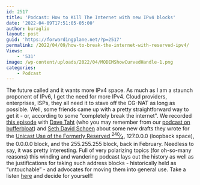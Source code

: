 ```yaml
---
id: 2517
title: 'Podcast: How to Kill The Internet with new IPv4 blocks'
date: '2022-04-09T17:51:05-05:00'
author: buraglio
layout: post
guid: 'https://forwardingplane.net/?p=2517'
permalink: /2022/04/09/how-to-break-the-internet-with-reserved-ipv4/
Views:
    - '531'
image: /wp-content/uploads/2022/04/MODEMShowCurvedHandle-1.png
categories:
    - Podcast
---
```


<!-- wp:paragraph -->
<p>The future called and it wants more IPv4 space.  As much as I am a staunch proponent of IPv6, I get the need for more IPv4. Cloud providers, enterprises, ISPs, they all need it to stave off the CG-NAT as long as possible. Well, some friends came up with a pretty straightforward way to get it - or, according to some "completely break the internet". We recorded <a href="https://anchor.fm/modulate-demodulate/episodes/Unicast-Use-of-the-Formerly-Reserved-address-blocks-with-Dave-Taht-and-Seth-Schoen-e1gnfam">this episode</a> with <a href="https://twitter.com/mtaht">Dave Taht</a> (who you may remember from our <a href="http://modem.show/post/s01e07/">podcast on bufferbloat</a>) and <a href="https://en.wikipedia.org/wiki/Seth_Schoen">Seth David Schoen</a> about some new drafts they wrote for the <a href="https://www.ietf.org/archive/id/draft-schoen-intarea-unicast-240-00.html">Unicast Use of the Formerly Reserved <sup>240</sup>⁄<sub>4</sub></a>, 127.0.0.0 (loopback space), the 0.0.0.0 block, and the 255.255.255 block, back in February. Needless to say, it was pretty interesting. Full of very polarizing topics (for oh-so-many reasons) this winding and wandering podcast lays out the history as well as the justifications for taking such address blocks - historically held as “untouchable” - and advocates for moving them into general use. Take a listen <a href="https://anchor.fm/modulate-demodulate/episodes/Unicast-Use-of-the-Formerly-Reserved-address-blocks-with-Dave-Taht-and-Seth-Schoen-e1gnfam">here</a> and decide for yourself!</p>
<!-- /wp:paragraph -->

<!-- wp:paragraph -->
<p></p>
<!-- /wp:paragraph -->